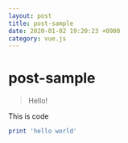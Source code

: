 ```yaml
---
layout: post
title: post-sample
date: 2020-01-02 19:20:23 +0900
category: vue.js
---
```

# post-sample
> Hello!

This is code
```ruby
print 'hello world'
```